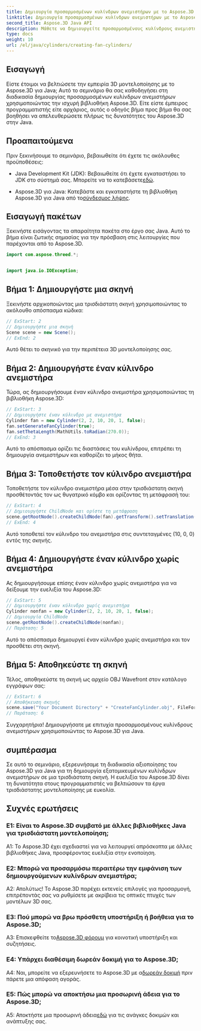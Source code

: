 ```yaml
---
title: Δημιουργία προσαρμοσμένων κυλίνδρων ανεμιστήρων με το Aspose.3D για Java
linktitle: Δημιουργία προσαρμοσμένων κυλίνδρων ανεμιστήρων με το Aspose.3D για Java
second_title: Aspose.3D Java API
description: Μάθετε να δημιουργείτε προσαρμοσμένους κυλίνδρους ανεμιστήρων σε Java με το Aspose.3D. Αναβαθμίστε το παιχνίδι 3D μοντελοποίησης χωρίς κόπο.
type: docs
weight: 10
url: /el/java/cylinders/creating-fan-cylinders/
---
```

## Εισαγωγή

Είστε έτοιμοι να βελτιώσετε την εμπειρία 3D μοντελοποίησης με το Aspose.3D για Java; Αυτό το σεμινάριο θα σας καθοδηγήσει στη διαδικασία δημιουργίας προσαρμοσμένων κυλίνδρων ανεμιστήρων χρησιμοποιώντας την ισχυρή βιβλιοθήκη Aspose.3D. Είτε είστε έμπειρος προγραμματιστής είτε αρχάριος, αυτός ο οδηγός βήμα προς βήμα θα σας βοηθήσει να απελευθερώσετε πλήρως τις δυνατότητες του Aspose.3D στην Java.

## Προαπαιτούμενα

Πριν ξεκινήσουμε το σεμινάριο, βεβαιωθείτε ότι έχετε τις ακόλουθες προϋποθέσεις:

- Java Development Kit (JDK): Βεβαιωθείτε ότι έχετε εγκαταστήσει το JDK στο σύστημά σας. Μπορείτε να το κατεβάσετε[εδώ](https://www.oracle.com/java/technologies/javase-downloads.html).

-  Aspose.3D για Java: Κατεβάστε και εγκαταστήστε τη βιβλιοθήκη Aspose.3D για Java από το[σύνδεσμος λήψης](https://releases.aspose.com/3d/java/).

## Εισαγωγή πακέτων

Ξεκινήστε εισάγοντας τα απαραίτητα πακέτα στο έργο σας Java. Αυτό το βήμα είναι ζωτικής σημασίας για την πρόσβαση στις λειτουργίες που παρέχονται από το Aspose.3D.

```java
import com.aspose.threed.*;


import java.io.IOException;
```

## Βήμα 1: Δημιουργήστε μια σκηνή

Ξεκινήστε αρχικοποιώντας μια τρισδιάστατη σκηνή χρησιμοποιώντας το ακόλουθο απόσπασμα κώδικα:

```java
// ExStart: 2
// Δημιουργήστε μια σκηνή
Scene scene = new Scene();
// ExEnd: 2
```

Αυτό θέτει το σκηνικό για την περιπέτεια 3D μοντελοποίησης σας.

## Βήμα 2: Δημιουργήστε έναν κύλινδρο ανεμιστήρα

Τώρα, ας δημιουργήσουμε έναν κύλινδρο ανεμιστήρα χρησιμοποιώντας τη βιβλιοθήκη Aspose.3D:

```java
// ExStart: 3
// Δημιουργήστε έναν κύλινδρο με ανεμιστήρα
Cylinder fan = new Cylinder(2, 2, 10, 20, 1, false);
fan.setGenerateFanCylinder(true);
fan.setThetaLength(MathUtils.toRadian(270.0));
// ExEnd: 3
```

Αυτό το απόσπασμα ορίζει τις διαστάσεις του κυλίνδρου, επιτρέπει τη δημιουργία ανεμιστήρων και καθορίζει το μήκος θήτα.

## Βήμα 3: Τοποθετήστε τον κύλινδρο ανεμιστήρα

Τοποθετήστε τον κύλινδρο ανεμιστήρα μέσα στην τρισδιάστατη σκηνή προσθέτοντάς τον ως θυγατρικό κόμβο και ορίζοντας τη μετάφρασή του:

```java
// ExStart: 4
// Δημιουργήστε ChildNode και ορίστε τη μετάφραση
scene.getRootNode().createChildNode(fan).getTransform().setTranslation(10, 0, 0);
// ExEnd: 4
```

Αυτό τοποθετεί τον κύλινδρο του ανεμιστήρα στις συντεταγμένες (10, 0, 0) εντός της σκηνής.

## Βήμα 4: Δημιουργήστε έναν κύλινδρο χωρίς ανεμιστήρα

Ας δημιουργήσουμε επίσης έναν κύλινδρο χωρίς ανεμιστήρα για να δείξουμε την ευελιξία του Aspose.3D:

```java
// ExStart: 5
// Δημιουργήστε έναν κύλινδρο χωρίς ανεμιστήρα
Cylinder nonfan = new Cylinder(2, 2, 10, 20, 1, false);
// Δημιουργία ChildNode
scene.getRootNode().createChildNode(nonfan);
// Παράταση: 5
```

Αυτό το απόσπασμα δημιουργεί έναν κύλινδρο χωρίς ανεμιστήρα και τον προσθέτει στη σκηνή.

## Βήμα 5: Αποθηκεύστε τη σκηνή

Τέλος, αποθηκεύστε τη σκηνή ως αρχείο OBJ Wavefront στον κατάλογο εγγράφων σας:

```java
// ExStart: 6
// Αποθήκευση σκηνής
scene.save("Your Document Directory" + "CreateFanCylinder.obj", FileFormat.WAVEFRONTOBJ);
// Παράταση: 6
```

Συγχαρητήρια! Δημιουργήσατε με επιτυχία προσαρμοσμένους κυλίνδρους ανεμιστήρων χρησιμοποιώντας το Aspose.3D για Java.

## συμπέρασμα

Σε αυτό το σεμινάριο, εξερευνήσαμε τη διαδικασία αξιοποίησης του Aspose.3D για Java για τη δημιουργία εξατομικευμένων κυλίνδρων ανεμιστήρων σε μια τρισδιάστατη σκηνή. Η ευελιξία του Aspose.3D δίνει τη δυνατότητα στους προγραμματιστές να βελτιώσουν τα έργα τρισδιάστατης μοντελοποίησης με ευκολία.

## Συχνές ερωτήσεις

### Ε1: Είναι το Aspose.3D συμβατό με άλλες βιβλιοθήκες Java για τρισδιάστατη μοντελοποίηση;

A1: Το Aspose.3D έχει σχεδιαστεί για να λειτουργεί απρόσκοπτα με άλλες βιβλιοθήκες Java, προσφέροντας ευελιξία στην ενοποίηση.

### Ε2: Μπορώ να προσαρμόσω περαιτέρω την εμφάνιση των δημιουργούμενων κυλίνδρων ανεμιστήρα;

Α2: Απολύτως! Το Aspose.3D παρέχει εκτενείς επιλογές για προσαρμογή, επιτρέποντάς σας να ρυθμίσετε με ακρίβεια τις οπτικές πτυχές των μοντέλων 3D σας.

### Ε3: Πού μπορώ να βρω πρόσθετη υποστήριξη ή βοήθεια για το Aspose.3D;

 A3: Επισκεφθείτε το[Aspose.3D φόρουμ](https://forum.aspose.com/c/3d/18) για κοινοτική υποστήριξη και συζητήσεις.

### Ε4: Υπάρχει διαθέσιμη δωρεάν δοκιμή για το Aspose.3D;

 A4: Ναι, μπορείτε να εξερευνήσετε το Aspose.3D με α[δωρεάν δοκιμή](https://releases.aspose.com/) πριν πάρετε μια απόφαση αγοράς.

### Ε5: Πώς μπορώ να αποκτήσω μια προσωρινή άδεια για το Aspose.3D;

 A5: Αποκτήστε μια προσωρινή άδεια[εδώ](https://purchase.aspose.com/temporary-license/) για τις ανάγκες δοκιμών και ανάπτυξης σας.